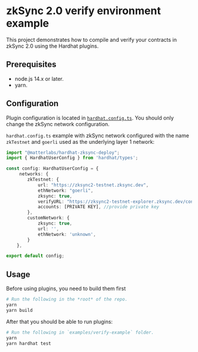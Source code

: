 # zkSync 2.0 verify environment example

This project demonstrates how to compile and verify your contracts in zkSync 2.0 using the Hardhat plugins.

## Prerequisites

- node.js 14.x or later.
- yarn.

## Configuration

Plugin configuration is located in [`hardhat.config.ts`](./hardhat.config.ts).
You should only change the zkSync network configuration.

`hardhat.config.ts` example with zkSync network configured with the name `zkTestnet` and `goerli` used as the underlying layer 1 network:
```ts
import "@matterlabs/hardhat-zksync-deploy";
import { HardhatUserConfig } from 'hardhat/types';

const config: HardhatUserConfig = {
     networks: {     
        zkTestnet: {
            url: "https://zksync2-testnet.zksync.dev",
            ethNetwork: "goerli",
            zksync: true,
            verifyURL: "https://zksync2-testnet-explorer.zksync.dev/contract_verification",
            accounts: [PRIVATE KEY], //provide private key
        },
        customNetwork: {
            zksync: true,
            url: '',
            ethNetwork: 'unknown',
        }
    },

export default config;
```

## Usage

Before using plugins, you need to build them first

```sh
# Run the following in the *root* of the repo.
yarn
yarn build
```

After that you should be able to run plugins:

```sh
# Run the following in `examples/verify-example` folder.
yarn
yarn hardhat test
```
